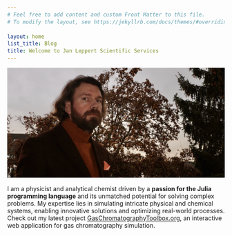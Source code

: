 ```yaml
---
# Feel free to add content and custom Front Matter to this file.
# To modify the layout, see https://jekyllrb.com/docs/themes/#overriding-theme-defaults

layout: home
list_title: Blog
title: Welcome to Jan Leppert Scientific Services
---
```


![JanLeppert_photo](/assets/IMG_2394.jpeg)

I am a physicist and analytical chemist driven by a **passion for the Julia programming language** and its unmatched potential for solving complex problems. My expertise lies in simulating intricate physical and chemical systems, enabling innovative solutions and optimizing real-world processes. Check out my latest project [GasChromatographyToolbox.org](https://gaschromatographytoolbox.org), an interactive web application for gas chromatography simulation.